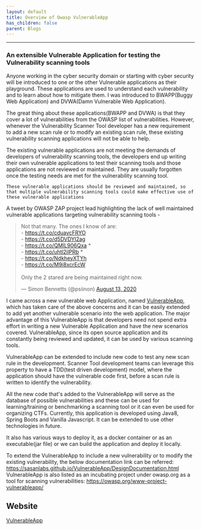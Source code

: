 ```yaml
---
layout: default
title: Overview of Owasp VulnerableApp
has_children: false
parent: Blogs
---
```

---

### An extensible Vulnerable Application for testing the Vulnerability scanning tools

Anyone working in the cyber security domain or starting with cyber security will be introduced to one or the other Vulnerable applications as their playground. These applications are used to understand each vulnerability and to learn about how to mitigate them. I was introduced to BWAPP(Buggy Web Application) and DVWA(Damn Vulnerable Web Application).

The great thing about these applications(BWAPP and DVWA) is that they cover a lot of vulnerabilities from the OWASP list of vulnerabilities. However, whenever the Vulnerability Scanner Tool developer has a new requirement to add a new scan rule or to modify an existing scan rule, these existing vulnerability scanning applications will not be able to help.

The existing vulnerable applications are not meeting the demands of developers of vulnerability scanning tools, the developers end up writing their own vulnerable applications to test their scanning tools and those applications are not reviewed or maintained. They are usually forgotten once the testing needs are met for the vulnerability scanning tool.

`These vulnerable applications should be reviewed and maintained, so that multiple vulnerability scanning tools could make effective use of these vulnerable applications`

A tweet by OWASP ZAP project lead highlighting the lack of well maintained vulnerable applications targeting vulnerability scanning tools - 
<blockquote class="twitter-tweet"><p lang="en" dir="ltr">Not that many. The ones I know of are:<br>- <a href="https://t.co/cduavcFRYO">https://t.co/cduavcFRYO</a><br>- <a href="https://t.co/d5DVDYl2ag">https://t.co/d5DVDYl2ag</a><br>- <a href="https://t.co/QMIL906Qxa">https://t.co/QMIL906Qxa</a> *<br>- <a href="https://t.co/uhtl2ilPRb">https://t.co/uhtl2ilPRb</a> *<br>- <a href="https://t.co/NdkheyXTYh">https://t.co/NdkheyXTYh</a><br>- <a href="https://t.co/M9i8xcrEcW">https://t.co/M9i8xcrEcW</a><br><br>Only the 2 stared are being maintained right now.</p>&mdash; Simon Bennetts (@psiinon) <a href="https://twitter.com/psiinon/status/1293844526390480896?ref_src=twsrc%5Etfw">August 13, 2020</a></blockquote> <script async src="https://platform.twitter.com/widgets.js" charset="utf-8"></script>


I came across a new vulnerable web Application, named [VulnerableApp](https://sasanlabs.github.io/VulnerableApp/), which has taken care of the above concerns and it can be easily extended to add yet another vulnerable scenario into the web application. The major advantage of this VulnerableApp is that developers need not spend extra effort in writing a new Vulnerable Application and have the new scenarios covered. VulnerableApp, since its open source application and its constantly being reviewed and updated, it can be used by various scanning tools.

VulnerableApp can be extended to include new code to test any new scan rule in the development. Scanner Tool development teams can leverage this property to have a TDD(test driven development) model, where the application should have the vulnerable code first, before a scan rule is written to identify the vulnerability.

All the new code that's added to the VulnerableApp will serve as the database of possible vulnerabilities and these can be used for learning/training or benchmarking a scanning tool or it can even be used for organizing CTFs. Currently, this application is developed using Java8, Spring Boots and Vanilla Javascript. It can be extended to use other technologies in future.

It also has various ways to deploy it, as a docker container or as an executable(jar file) or we can build the application and deploy it locally.

To extend the VulnerableApp to include a new vulnerability or to modify the existing vulnerability, the below documentation link can be referred: https://sasanlabs.github.io/VulnerableApp/DesignDocumentation.html
VulnerableApp is also listed as an incubating project under owasp.org as a tool for scanning vulnerabilities: https://owasp.org/www-project-vulnerableapp/


## Website

[VulnerableApp](https://owasp.org/www-project-vulnerableapp/)
